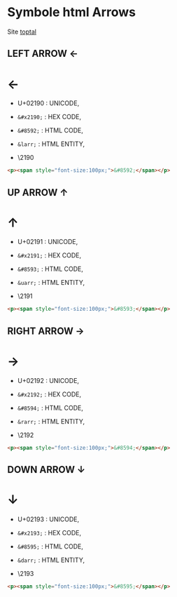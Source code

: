 # Symbole html Arrows

Site [toptal](https://www.toptal.com/designers/htmlarrows/arrows/)

## LEFT ARROW ←

# ←

- U+02190 : UNICODE, 

- `&#x2190;` : HEX CODE, 

- `&#8592;` : HTML CODE, 

- `&larr;` : HTML ENTITY, 

- \2190 

```html
<p><span style="font-size:100px;">&#8592;</span></p>
```

## UP ARROW ↑

# ↑

- U+02191 : UNICODE, 

- `&#x2191;` : HEX CODE, 

- `&#8593;` : HTML CODE, 

- `&uarr;` : HTML ENTITY, 

- \2191 

```html
<p><span style="font-size:100px;">&#8593;</span></p>
```

## RIGHT ARROW →

# →

- U+02192 : UNICODE, 

- `&#x2192;` : HEX CODE, 

- `&#8594;` : HTML CODE, 

- `&rarr;` : HTML ENTITY, 

- \2192 

```html
<p><span style="font-size:100px;">&#8594;</span></p>
```

## DOWN ARROW ↓

# ↓

- U+02193 : UNICODE, 

- `&#x2193;` : HEX CODE, 

- `&#8595;` : HTML CODE, 

- `&darr;` : HTML ENTITY, 

- \2193 

```html
<p><span style="font-size:100px;">&#8595;</span></p>
```
